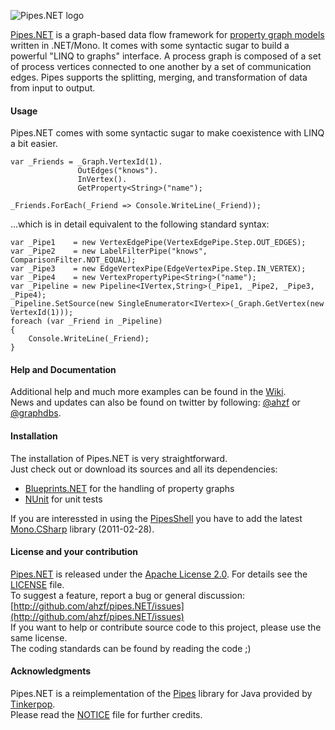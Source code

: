 ![Pipes.NET logo](/ahzf/pipes.NET/raw/master/doc/pipes.NET-logo.png)

[Pipes.NET](http://github.com/ahzf/pipes.NET) is a graph-based data flow framework for [property graph models](http://github.com/tinkerpop/gremlin/wiki/Defining-a-Property-Graph)
written in .NET/Mono. It comes with some syntactic sugar to build a powerful "LINQ to graphs" interface. A process graph is composed of a set of process vertices connected to one another by a set of communication edges. Pipes supports the splitting, merging, and transformation of data from input to output. 

#### Usage

Pipes.NET comes with some syntactic sugar to make coexistence with LINQ a bit easier.

    var _Friends = _Graph.VertexId(1).
                   OutEdges("knows").
                   InVertex().
                   GetProperty<String>("name");

    _Friends.ForEach(_Friend => Console.WriteLine(_Friend));

...which is in detail equivalent to the following standard syntax:

    var _Pipe1    = new VertexEdgePipe(VertexEdgePipe.Step.OUT_EDGES);
    var _Pipe2    = new LabelFilterPipe("knows", ComparisonFilter.NOT_EQUAL);
    var _Pipe3    = new EdgeVertexPipe(EdgeVertexPipe.Step.IN_VERTEX);
    var _Pipe4    = new VertexPropertyPipe<String>("name");
    var _Pipeline = new Pipeline<IVertex,String>(_Pipe1, _Pipe2, _Pipe3, _Pipe4);
    _Pipeline.SetSource(new SingleEnumerator<IVertex>(_Graph.GetVertex(new VertexId(1)));
    foreach (var _Friend in _Pipeline)
    {
        Console.WriteLine(_Friend);
    }

#### Help and Documentation

Additional help and much more examples can be found in the [Wiki](http://github.com/ahzf/pipes.NET/wiki).   
News and updates can also be found on twitter by following: [@ahzf](http://www.twitter.com/ahzf) or [@graphdbs](http://www.twitter.com/graphdbs).

#### Installation

The installation of Pipes.NET is very straightforward.    
Just check out or download its sources and all its dependencies:

- [Blueprints.NET](https://github.com/ahzf/blueprints.NET) for the handling of property graphs
- [NUnit](http://www.nunit.org/) for unit tests

If you are interessted in using the [PipesShell](http://github.com/ahzf/pipes.NET/wiki/PipesShell-for-Adhoc-Graph-Querying) you have to add the latest [Mono.CSharp](http://tirania.org/blog/archive/2011/Feb-24.html) library (2011-02-28).

#### License and your contribution

[Pipes.NET](http://github.com/ahzf/pipes.NET) is released under the [Apache License 2.0](http://www.apache.org/licenses/LICENSE-2.0). For details see the [LICENSE](/ahzf/pipes.NET/blob/master/LICENSE) file.    
To suggest a feature, report a bug or general discussion: [http://github.com/ahzf/pipes.NET/issues](http://github.com/ahzf/pipes.NET/issues)    
If you want to help or contribute source code to this project, please use the same license.   
The coding standards can be found by reading the code ;)

#### Acknowledgments

Pipes.NET is a reimplementation of the [Pipes](http://github.com/tinkerpop/pipes) library for Java provided by [Tinkerpop](http://tinkerpop.com).    
Please read the [NOTICE](/ahzf/pipes.NET/blob/master/NOTICE) file for further credits.

#### 


